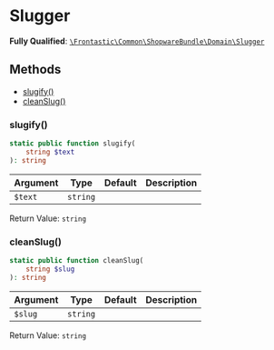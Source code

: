 #  Slugger

**Fully Qualified**: [`\Frontastic\Common\ShopwareBundle\Domain\Slugger`](../../../../src/php/ShopwareBundle/Domain/Slugger.php)

## Methods

* [slugify()](#slugify)
* [cleanSlug()](#cleanslug)

### slugify()

```php
static public function slugify(
    string $text
): string
```

Argument|Type|Default|Description
--------|----|-------|-----------
`$text`|`string`||

Return Value: `string`

### cleanSlug()

```php
static public function cleanSlug(
    string $slug
): string
```

Argument|Type|Default|Description
--------|----|-------|-----------
`$slug`|`string`||

Return Value: `string`

